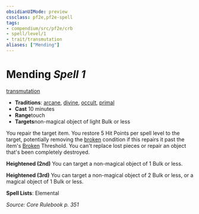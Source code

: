 ```yaml
---
obsidianUIMode: preview
cssclass: pf2e,pf2e-spell
tags:
- compendium/src/pf2e/crb
- spell/level/1
- trait/transmutation
aliases: ["Mending"]
---
```

# Mending *Spell 1*   
[transmutation](../../rules/traits/transmutation.md)  

- **Traditions**: [arcane](../../rules/traits/arcane.md), [divine](../../rules/traits/divine.md), [occult](../../rules/traits/occult.md), [primal](../../rules/traits/primal.md)
- **Cast** 10 minutes 
- **Range**touch
- **Targets**non-magical object of light Bulk or less

You repair the target item. You restore 5 Hit Points per spell level to the target, potentially removing the [broken](../../rules/conditions.md#Broken) condition if this repairs it past the item's [Broken](../../rules/conditions.md#Broken) Threshold. You can't replace lost pieces or repair an object that's been completely destroyed.

**Heightened (2nd)** You can target a non-magical object of 1 Bulk or less.

**Heightened (3rd)** You can target a non-magical object of 2 Bulk or less, or a magical object of 1 Bulk or less.

**Spell Lists**: Elemental

*Source: Core Rulebook p. 351*